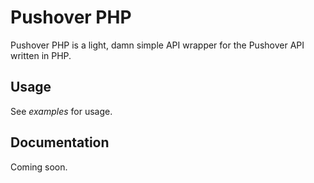 # Pushover PHP

Pushover PHP is a light, damn simple API wrapper for the Pushover API written in PHP.

## Usage

See *examples* for usage.

## Documentation

Coming soon.
